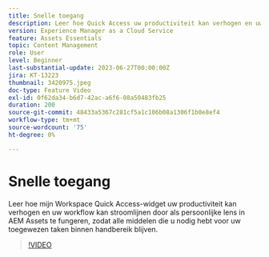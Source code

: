 ```yaml
---
title: Snelle toegang
description: Leer hoe Quick Access uw productiviteit kan verhogen en uw workflow kan stroomlijnen door als persoonlijke lens in AEM Assets te fungeren, zodat alle middelen die u nodig hebt voor uw toegewezen taken binnen handbereik blijven.
version: Experience Manager as a Cloud Service
feature: Assets Essentials
topic: Content Management
role: User
level: Beginner
last-substantial-update: 2023-06-27T00:00:00Z
jira: KT-13223
thumbnail: 3420975.jpeg
doc-type: Feature Video
exl-id: 0f62da34-b6d7-42ac-a6f6-08a50483fb25
duration: 200
source-git-commit: 48433a5367c281cf5a1c106b08a1306f1b0e8ef4
workflow-type: tm+mt
source-wordcount: '75'
ht-degree: 0%

---
```


# Snelle toegang

Leer hoe mijn Workspace Quick Access-widget uw productiviteit kan verhogen en uw workflow kan stroomlijnen door als persoonlijke lens in AEM Assets te fungeren, zodat alle middelen die u nodig hebt voor uw toegewezen taken binnen handbereik blijven.

>[!VIDEO](https://video.tv.adobe.com/v/3420975/?learn=on)

